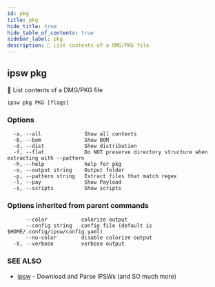```yaml
---
id: pkg
title: pkg
hide_title: true
hide_table_of_contents: true
sidebar_label: pkg
description: 🚧 List contents of a DMG/PKG file
---
```

## ipsw pkg

🚧 List contents of a DMG/PKG file

```
ipsw pkg PKG [flags]
```

### Options

```
  -a, --all              Show all contents
  -b, --bom              Show BOM
  -d, --dist             Show distribution
  -f, --flat             Do NOT preserve directory structure when extracting with --pattern
  -h, --help             help for pkg
  -o, --output string    Output folder
  -p, --pattern string   Extract files that match regex
  -l, --pay              Show Payload
  -s, --scripts          Show scripts
```

### Options inherited from parent commands

```
      --color           colorize output
      --config string   config file (default is $HOME/.config/ipsw/config.yaml)
      --no-color        disable colorize output
  -V, --verbose         verbose output
```

### SEE ALSO

* [ipsw](/docs/cli/ipsw)	 - Download and Parse IPSWs (and SO much more)

